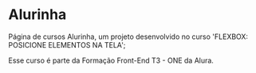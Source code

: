 # Alurinha

Página de cursos Alurinha, um projeto desenvolvido no curso
'FLEXBOX: POSICIONE ELEMENTOS NA TELA';

Esse curso é parte da Formação Front-End T3 - ONE da Alura.
